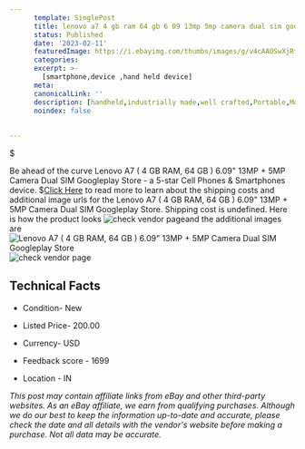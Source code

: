 ```yaml
---
      template: SinglePost
      title: lenovo a7 4 gb ram 64 gb 6 09 13mp 5mp camera dual sim googleplay store
      status: Published
      date: '2023-02-11'
      featuredImage: https://i.ebayimg.com/thumbs/images/g/v4cAAOSwXjRfdBDS/s-l225.jpg
      categories: 
      excerpt: >-
        [smartphone,device ,hand held device]
      meta:
      canonicalLink: ''
      description: [handheld,industrially made,well crafted,Portable,Mobile,Compact,Convenient,Lightweight,Maneuverable,Man-portable,Miniature,Carriable,Hand-held,Light,Holdable,Transportable,Mobile device,Pocket-sized,On-the-go,Wireless,Cordless,Compact size,Convenient size, smartphone,device ,hand held device]
      noindex: false
      
        
---
```

$

Be ahead of the curve Lenovo A7 ( 4 GB RAM, 64 GB ) 6.09" 13MP + 5MP Camera Dual SIM Googleplay Store - a 5-star Cell Phones & Smartphones device.
$[Click Here](https://www.ebay.com/itm/184468183395?hash=item2af3291963%3Ag%3Av4cAAOSwXjRfdBDS&mkevt=1&mkcid=1&mkrid=711-53200-19255-0&campid=%253CePNCampaignId%253E&customid=%253CreferenceId%253E&toolid=10049) to read more to learn about the shipping costs and additional image urls for the Lenovo A7 ( 4 GB RAM, 64 GB ) 6.09" 13MP + 5MP Camera Dual SIM Googleplay Store. Shipping cost is undefined. Here is how the product looks ![check vendor page](https://i.ebayimg.com/thumbs/images/g/v4cAAOSwXjRfdBDS/s-l225.jpg)and the additional images are![Lenovo A7 ( 4 GB RAM, 64 GB ) 6.09" 13MP + 5MP Camera Dual SIM Googleplay Store](https://i.ebayimg.com/images/g/v4cAAOSwXjRfdBDS/s-l640.jpg)![check vendor page](https://origin-galleryplus.ebayimg.com/ws/web/184468183395_2_0_1/225x225.jpg,https://origin-galleryplus.ebayimg.com/ws/web/184468183395_3_0_1/225x225.jpg,https://origin-galleryplus.ebayimg.com/ws/web/184468183395_4_0_1/225x225.jpg,https://origin-galleryplus.ebayimg.com/ws/web/184468183395_5_0_1/225x225.jpg,https://origin-galleryplus.ebayimg.com/ws/web/184468183395_6_0_1/225x225.jpg,https://origin-galleryplus.ebayimg.com/ws/web/184468183395_7_0_1/225x225.jpg)



 ## Technical Facts 



     
      

 - Condition- New 


      

 - Listed Price- 200.00 


      

 - Currency- USD 


      

 - Feedback score - 1699 


      

 - Location - IN 


      
      

 *_This post may contain affiliate links from eBay and other third-party websites. As an eBay affiliate, we earn from qualifying purchases. Although we do our best to keep the information up-to-date and accurate, please check the date and all details with the vendor's website before making a purchase. Not all data may be accurate._*






